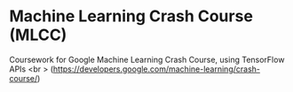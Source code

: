 # Machine Learning Crash Course (MLCC)
Coursework for Google Machine Learning Crash Course, using TensorFlow APIs <br \>
(https://developers.google.com/machine-learning/crash-course/) 
